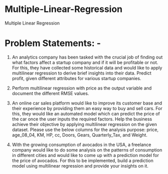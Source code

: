 # Multiple-Linear-Regression
Multiple Linear Regression

# Problem Statements: -

1.	An analytics company has been tasked with the crucial job of finding out what factors affect a startup company and if it will be profitable or not. For this, they have collected some historical data and would like to apply multilinear regression to derive brief insights into their data. Predict profit, given different attributes for various startup companies.

2.	Perform multilinear regression with price as the output variable and document the different RMSE values.

3.	An online car sales platform would like to improve its customer base and their experience by providing them an easy way to buy and sell cars. For this, they would like an automated model which can predict the price of the car once the user inputs the required factors. Help the business achieve their objective by applying multilinear regression on the given dataset. Please use the below columns for the analysis purpose: price, age_08_04, KM, HP, cc, Doors, Gears, Quarterly_Tax, and Weight.


4.	With the growing consumption of avocados in the USA, a freelance company would like to do some analysis on the patterns of consumption in different cities and would like to come up with a prediction model for the price of avocados. For this to be implemented, build a prediction model using multilinear regression and provide your insights on it.
